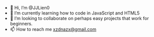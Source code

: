 - 👋 Hi, I’m @JJLien0
- 🌱 I’m currently learning how to code in JavaScript and HTML5
- 💞️ I’m looking to collaborate on perhaps easy projects that work for beginners.
- 📫 How to reach me xzdnazx@gmail.com

<!---
JJLien0/JJLien0 is a ✨ special ✨ repository because its `README.md` (this file) appears on your GitHub profile.
You can click the Preview link to take a look at your changes.
--->
